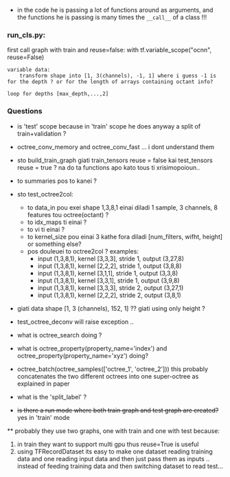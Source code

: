 
- in the code he is passing a lot of functions around as arguments, and the functions he is passing is many times the `__call__` of a class !!!

 
### run_cls.py:

first call graph with train and reuse=false:
with tf.variable_scope("ocnn", reuse=False)
    
    variable data:
        transform shape into [1, 3(channels), -1, 1] where i guess -1 is for the depth ? or for the length of arrays containing octant info?
        
    loop for depths [max_depth,...,2]

### Questions
- is 'test' scope because in 'train' scope he does anyway a split of train+validation ?

- octree_conv_memory and octree_conv_fast ... i dont understand them 

- sto build_train_graph giati train_tensors reuse = false kai test_tensors reuse = true ? na do ta functions apo kato tous ti xrisimopoioun..

- to summaries pos to kanei ?

- sto test_octree2col:
    - to data_in pou exei shape 1,3,8,1 einai diladi 1 sample, 3 channels, 8 features tou octree(octant) ? 
    - to idx_maps ti einai ?
    - to vi ti einai ?
    - to kernel_size pou einai 3 kathe fora diladi [num_filters, wifht, height] or something else?
    - pos douleuei to octree2col ? examples:
        - input (1,3,8,1), kernel [3,3,3], stride 1, output (3,27,8)
        - input (1,3,8,1), kernel [2,2,2], stride 1, output (3,8,8)
        - input (1,3,8,1), kernel [3,1,1], stride 1, output (3,3,8)
        - input (1,3,8,1), kernel [3,3,1], stride 1, output (3,9,8)
        - input (1,3,8,1), kernel [3,3,3], stride 2, output (3,27,1)
        - input (1,3,8,1), kernel [2,2,2], stride 2, output (3,8,1)

- giati data shape [1, 3 (channels), 152, 1] ?? giati using only height ? 


 - test_octree_deconv will raise exception ..


- what is octree_search doing ? 
- what is octree_property(property_name='index') and octree_property(property_name='xyz') doing?


- octree_batch(octree_samples(['octree_1', 'octree_2'])) this probably concatenates the two different octrees into one super-octree as explained in paper

- what is the 'split_label' ?

- ~~is there a run mode where both train graph and test graph are created?~~ yes in 'train' mode


** probably they use two graphs, one with train and one with test because:
1. in train they want to support multi gpu thus reuse=True is useful
2. using TFRecordDataset its easy to make one dataset reading training data and one reading input data and then just pass them as inputs .. instead of feeding training data and then switching dataset to read test...


